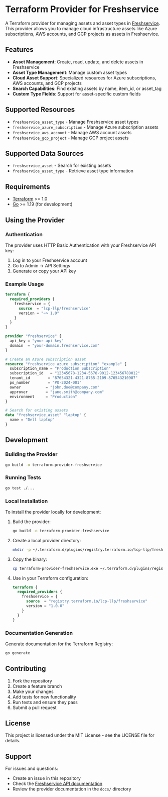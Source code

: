 # Terraform Provider for Freshservice

A Terraform provider for managing assets and asset types in [Freshservice](https://freshservice.com/). This provider allows you to manage cloud infrastructure assets like Azure subscriptions, AWS accounts, and GCP projects as assets in Freshservice.

## Features

- **Asset Management**: Create, read, update, and delete assets in Freshservice
- **Asset Type Management**: Manage custom asset types
- **Cloud Asset Support**: Specialized resources for Azure subscriptions, AWS accounts, and GCP projects
- **Search Capabilities**: Find existing assets by name, item_id, or asset_tag
- **Custom Type Fields**: Support for asset-specific custom fields

## Supported Resources

- `freshservice_asset_type` - Manage Freshservice asset types
- `freshservice_azure_subscription` - Manage Azure subscription assets
- `freshservice_aws_account` - Manage AWS account assets
- `freshservice_gcp_project` - Manage GCP project assets

## Supported Data Sources

- `freshservice_asset` - Search for existing assets
- `freshservice_asset_type` - Retrieve asset type information

## Requirements

- [Terraform](https://www.terraform.io/downloads.html) >= 1.0
- [Go](https://golang.org/doc/install) >= 1.19 (for development)

## Using the Provider

### Authentication

The provider uses HTTP Basic Authentication with your Freshservice API key:

1. Log in to your Freshservice account
2. Go to Admin → API Settings
3. Generate or copy your API key

### Example Usage

```terraform
terraform {
  required_providers {
    freshservice = {
      source  = "lcp-llp/freshservice"
      version = "~> 1.0"
    }
  }
}

provider "freshservice" {
  api_key = "your-api-key"
  domain  = "your-domain.freshservice.com"
}

# Create an Azure subscription asset
resource "freshservice_azure_subscription" "example" {
  subscription_name = "Production Subscription"
  subscription_id   = "12345678-1234-5678-9012-123456789012"
  tenant_id        = "87654321-4321-8765-2109-876543210987"
  po_number        = "PO-2024-001"
  owner           = "john.doe@company.com"
  approver        = "jane.smith@company.com"
  environment     = "Production"
}

# Search for existing assets
data "freshservice_asset" "laptop" {
  name = "Dell laptop"
}
```

## Development

### Building the Provider

```bash
go build -o terraform-provider-freshservice
```

### Running Tests

```bash
go test ./...
```

### Local Installation

To install the provider locally for development:

1. Build the provider:
   ```bash
   go build -o terraform-provider-freshservice
   ```

2. Create a local provider directory:
   ```bash
   mkdir -p ~/.terraform.d/plugins/registry.terraform.io/lcp-llp/freshservice/1.0.0/windows_amd64/
   ```

3. Copy the binary:
   ```bash
   cp terraform-provider-freshservice.exe ~/.terraform.d/plugins/registry.terraform.io/lcp-llp/freshservice/1.0.0/windows_amd64/
   ```

4. Use in your Terraform configuration:
   ```terraform
   terraform {
     required_providers {
       freshservice = {
         source  = "registry.terraform.io/lcp-llp/freshservice"
         version = "1.0.0"
       }
     }
   }
   ```

### Documentation Generation

Generate documentation for the Terraform Registry:

```bash
go generate
```

## Contributing

1. Fork the repository
2. Create a feature branch
3. Make your changes
4. Add tests for new functionality
5. Run tests and ensure they pass
6. Submit a pull request

## License

This project is licensed under the MIT License - see the LICENSE file for details.

## Support

For issues and questions:

- Create an issue in this repository
- Check the [Freshservice API documentation](https://api.freshservice.com/)
- Review the provider documentation in the `docs/` directory
